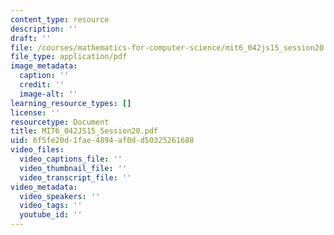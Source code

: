 ```yaml
---
content_type: resource
description: ''
draft: ''
file: /courses/mathematics-for-computer-science/mit6_042js15_session20.pdf
file_type: application/pdf
image_metadata:
  caption: ''
  credit: ''
  image-alt: ''
learning_resource_types: []
license: ''
resourcetype: Document
title: MIT6_042JS15_Session20.pdf
uid: 6f5fe20d-1fae-4894-af0d-d50325261688
video_files:
  video_captions_file: ''
  video_thumbnail_file: ''
  video_transcript_file: ''
video_metadata:
  video_speakers: ''
  video_tags: ''
  youtube_id: ''
---
```

